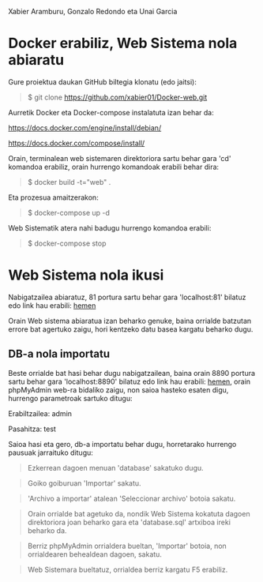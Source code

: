 Xabier Aramburu, Gonzalo Redondo eta Unai Garcia

# Docker erabiliz, Web Sistema nola abiaratu

Gure proiektua daukan GitHub biltegia klonatu (edo jaitsi):

> $ git clone https://github.com/xabier01/Docker-web.git

Aurretik Docker eta Docker-compose instalatuta izan behar da:

https://docs.docker.com/engine/install/debian/

https://docs.docker.com/compose/install/

Orain, terminalean web sistemaren direktoriora sartu behar gara 'cd' komandoa erabiliz, orain hurrengo komandoak erabili behar dira:

> $ docker build -t="web" .

Eta prozesua amaitzerakon:

> $ docker-compose up -d

Web Sistematik atera nahi badugu hurrengo komandoa erabili:

> $ docker-compose stop

# Web Sistema nola ikusi

Nabigatzailea abiaratuz, 81 portura sartu behar gara 'localhost:81' bilatuz edo link hau erabili: [hemen](http://localhost:81/)

Orain Web sistema abiaratua izan beharko genuke, baina orrialde batzutan errore bat agertuko zaigu, hori kentzeko datu basea kargatu beharko dugu.

## DB-a nola importatu

Beste orrialde bat hasi behar dugu nabigatzailean, baina orain 8890 portura sartu behar gara 'localhost:8890' bilatuz edo link hau erabili: [hemen](http://localhost:8890/), orain phpMyAdmin web-ra bidaliko zaigu, non saioa hasteko esaten digu, hurrengo parametroak sartuko ditugu:

Erabiltzailea: admin

Pasahitza: test

Saioa hasi eta gero, db-a importatu behar dugu, horretarako hurrengo pausuak jarraituko ditugu:

> Ezkerrean dagoen menuan 'database' sakatuko dugu.

> Goiko goiburuan 'Importar' sakatu.

> 'Archivo a importar' atalean 'Seleccionar archivo' botoia sakatu.

> Orain orrialde bat agetuko da, nondik Web Sistema kokatuta dagoen direktoriora joan beharko gara eta 'database.sql' artxiboa ireki beharko da.

> Berriz phpMyAdmin orrialdera bueltan, 'Importar' botoia, non orrialdearen behealdean dagoen, sakatu.

> Web Sistemara bueltatuz, orrialdea berriz kargatu F5 erabiliz.
